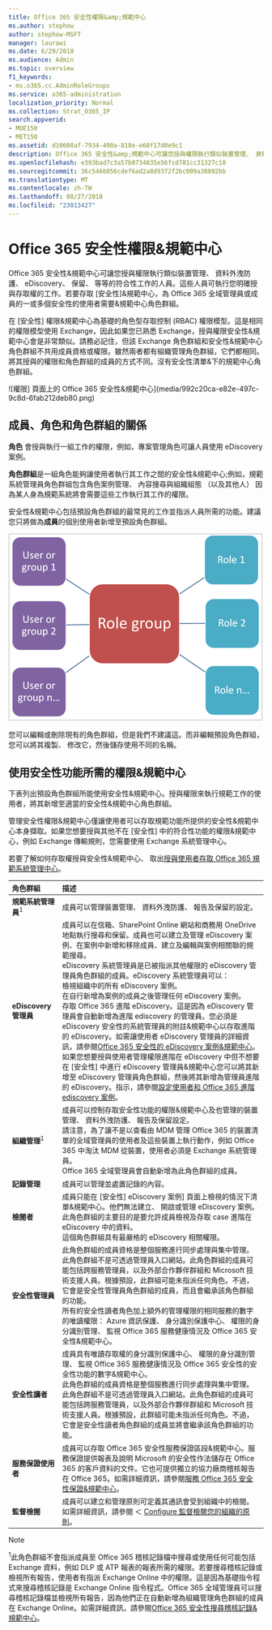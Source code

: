 ```yaml
---
title: Office 365 安全性權限&amp;規範中心
ms.author: stephow
author: stephow-MSFT
manager: laurawi
ms.date: 6/29/2018
ms.audience: Admin
ms.topic: overview
f1_keywords:
- ms.o365.cc.AdminRoleGroups
ms.service: o365-administration
localization_priority: Normal
ms.collection: Strat_O365_IP
search.appverid:
- MOE150
- MET150
ms.assetid: d10608af-7934-490a-818e-e68f17d0e9c1
description: Office 365 安全性&amp;規範中心可讓您授與權限執行類似裝置管理、 資料外洩防護、 eDiscovery、 保留、 等等的符合性工作的人員。這些人員可執行您明確授與存取權的工作。若要存取 [安全性]&amp;規範中心，為 Office 365 全域管理員或成員的一或多個安全性的使用者需要&amp;規範中心角色群組。
ms.openlocfilehash: e393bad7c3a57b0734835e56fcd781cc31327c18
ms.sourcegitcommit: 36c5466056cdef6ad2a8d9372f2bc009a30892bb
ms.translationtype: MT
ms.contentlocale: zh-TW
ms.lasthandoff: 08/27/2018
ms.locfileid: "23013427"
---
```

# <a name="permissions-in-the-office-365-security-amp-compliance-center"></a>Office 365 安全性權限&amp;規範中心

Office 365 安全性&amp;規範中心可讓您授與權限執行類似裝置管理、 資料外洩防護、 eDiscovery、 保留、 等等的符合性工作的人員。這些人員可執行您明確授與存取權的工作。若要存取 [安全性]&amp;規範中心，為 Office 365 全域管理員或成員的一或多個安全性的使用者需要&amp;規範中心角色群組。
  
在 [安全性] 權限&amp;規範中心為基礎的角色型存取控制 (RBAC) 權限模型。這是相同的權限模型使用 Exchange，因此如果您已熟悉 Exchange，授與權限安全性&amp;規範中心會是非常類似。請務必記住，但該 Exchange 角色群組和安全性&amp;規範中心角色群組不共用成員資格或權限。雖然兩者都有組織管理角色群組，它們都相同。將其授與的權限和角色群組的成員的方式不同。沒有安全性清單&amp;下的規範中心角色群組。
  
![權限] 頁面上的 Office 365 安全性&amp;規範中心](media/992c20ca-e82e-497c-9c8d-6fab212deb80.png)
  
## <a name="relationship-of-members-roles-and-role-groups"></a>成員、角色和角色群組的關係

**角色** 會授與執行一組工作的權限，例如，專案管理角色可讓人員使用 eDiscovery 案例。 
  
**角色群組**是一組角色能夠讓使用者執行其工作之間的安全性&amp;規範中心;例如，規範系統管理員角色群組包含角色案例管理、 內容搜尋與組織組態 （以及其他人） 因為某人身為規範系統將會需要這些工作執行其工作的權限。 
  
安全性&amp;規範中心包括預設角色群組的最常見的工作並指派人員所需的功能。建議您只將做為**成員**的個別使用者新增至預設角色群組。 
  
![圖表顯示角色和成員的角色群組關聯性](media/2a16d200-968c-4755-98ec-f1862d58cb8b.png)
  
您可以編輯或刪除現有的角色群組，但是我們不建議這。而非編輯預設角色群組，您可以將其複製、 修改它，然後儲存使用不同的名稱。
  
## <a name="permissions-needed-to-use-features-in-the-security-amp-compliance-center"></a>使用安全性功能所需的權限&amp;規範中心

下表列出預設角色群組所能使用安全性&amp;規範中心。授與權限來執行規範工作的使用者，將其新增至適當的安全性&amp;規範中心角色群組。
  
管理安全性權限&amp;規範中心僅讓使用者可以存取規範功能所提供的安全性&amp;規範中心本身擷取。如果您想要授與其他不在 [安全性] 中的符合性功能的權限&amp;規範中心，例如 Exchange 傳輸規則，您需要使用 Exchange 系統管理中心。
  
若要了解如何存取權授與安全性&amp;規範中心、 取出[授與使用者存取 Office 365 規範系統管理中心](grant-access-to-the-security-and-compliance-center.md)。
  
|**角色群組**|**描述**|
|:-----|:-----|
|**規範系統管理員**<sup>1</sup> <br/> |成員可以管理裝置管理、 資料外洩防護、 報告及保留的設定。  <br/> |
|**eDiscovery 管理員** <br/> | 成員可以在信箱、SharePoint Online 網站和商務用 OneDrive 地點執行搜尋和保留。成員也可以建立及管理 eDiscovery 案例、在案例中新增和移除成員、建立及編輯與案例相關聯的規範搜尋。<br/>  eDiscovery 系統管理員是已被指派其他權限的 eDiscovery 管理員角色群組的成員。eDiscovery 系統管理員可以：<br/>  檢視組織中的所有 eDiscovery 案例。  <br/>  在自行新增為案例的成員之後管理任何 eDiscovery 案例。  <br/>  存取 Office 365 進階 eDiscovery。這是因為 eDiscovery 管理員會自動新增為進階 ediscovery 的管理員。您必須是 eDiscovery 安全性的系統管理員的附註&amp;規範中心以存取進階的 eDiscovery。如需讓使用者 eDiscovery 管理員的詳細資訊，請參閱[Office 365 安全性的 eDiscovery 案例&amp;規範中心](https://go.microsoft.com/fwlink/p/?LinkId=780738)。<br/> 如果您想要授與使用者管理權限進階在 eDiscovery 中但不想要在 [安全性] 中進行 eDiscovery 管理員&amp;規範中心您可以將其新增至 eDiscovery 管理員角色群組，然後將其新增為管理員進階的 eDiscovery。指示，請參閱[設定使用者和 Office 365 進階 ediscovery 案例](https://go.microsoft.com/fwlink/p/?LinkId=780696)。           |
|**組織管理**<sup>1</sup> <br/> |成員可以控制存取安全性功能的權限&amp;規範中心及也管理的裝置管理、 資料外洩防護、 報告及保留設定。  <br/> 請注意，為了讓不是以查看由 MDM 管理 Office 365 的裝置清單的全域管理員的使用者及這些裝置上執行動作，例如 Office 365 中淘汰 MDM 從裝置，使用者必須是 Exchange 系統管理員。  <br/> Office 365 全域管理員會自動新增為此角色群組的成員。           |
|**記錄管理** <br/> |成員可以管理並處置記錄的內容。  <br/> |
|**檢閱者** <br/> |成員只能在 [安全性] eDiscovery 案例] 頁面上檢視的情況下清單&amp;規範中心。他們無法建立、 開啟或管理 eDiscovery 案例。此角色群組的主要目的是要允許成員檢視及存取 case 進階在 eDiscovery 中的資料。  <br/> 這個角色群組具有最嚴格的 eDiscovery 相關權限。  <br/> |
|**安全性管理員** <br/> |此角色群組的成員資格是整個服務進行同步處理與集中管理。此角色群組不是可透過管理員入口網站。此角色群組的成員可能包括跨服務管理員，以及外部合作夥伴群組和 Microsoft 技術支援人員。根據預設，此群組可能未指派任何角色。不過，它會是安全性管理員角色群組的成員，而且會繼承該角色群組的功能。  <br/> 所有的安全性讀者角色加上額外的管理權限的相同服務的數字的唯讀權限： Azure 資訊保護、 身分識別保護中心、 權限的身分識別管理、 監視 Office 365 服務健康情況及 Office 365 安全性&amp;規範中心。  <br/> |
|**安全性讀者** <br/> |成員具有唯讀存取權的身分識別保護中心、 權限的身分識別管理、 監視 Office 365 服務健康情況及 Office 365 安全性的安全性功能的數字&amp;規範中心。  <br/> 此角色群組的成員資格是整個服務進行同步處理與集中管理。此角色群組不是可透過管理員入口網站。此角色群組的成員可能包括跨服務管理員，以及外部合作夥伴群組和 Microsoft 技術支援人員。根據預設，此群組可能未指派任何角色。不過，它會是安全性讀者角色群組的成員並將會繼承該角色群組的功能。  <br/> |
|**服務保證使用者** <br/> |成員可以存取 Office 365 安全性服務保證區段&amp;規範中心。服務保證提供報表及說明 Microsoft 的安全性作法儲存在 Office 365 的客戶資料的文件。它也可提供獨立的協力廠商稽核報告在 Office 365。如需詳細資訊，請參閱[服務 Office 365 安全性保證&amp;規範中心](http://go.microsoft.com/fwlink/p/?LinkID=717765)。<br/> |
|**監督檢閱** <br/> |成員可以建立和管理原則可定義其通訊會受到組織中的檢閱。如需詳細資訊，請參閱 ＜ [Configure 監督檢閱您的組織的原則](configure-supervision-policies.md)。<br/> |
   
> [!NOTE]
> <sup>1</sup>此角色群組不會指派成員至 Office 365 稽核記錄檔中搜尋或使用任何可能包括 Exchange 資料，例如 DLP 或 ATP 報表的報表所需的權限。若要搜尋稽核記錄或檢視所有報告，使用者有指派 Exchange Online 中的權限。這是因為基礎指令程式來搜尋稽核記錄是 Exchange Online 指令程式。Office 365 全域管理員可以搜尋稽核記錄檔並檢視所有報告，因為他們正在自動新增為組織管理角色群組的成員在 Exchange Online。如需詳細資訊，請參閱[Office 365 安全性搜尋稽核記錄&amp;規範中心](https://go.microsoft.com/fwlink/p/?LinkID=708432)。 
  

